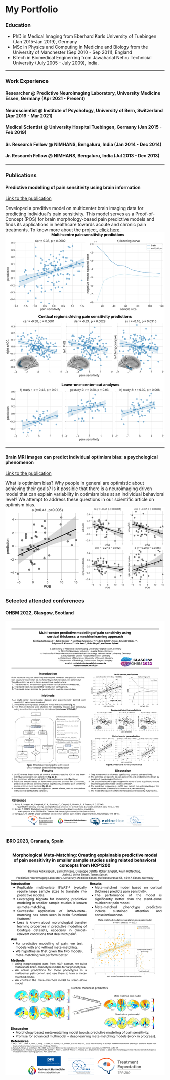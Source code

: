 # My Portfolio

### Education
- PhD in Medical Imaging from Eberhard Karls University of Tuebingen (Jan 2015-Jan 2019), Germany
- MSc in Physics and Computing in Medicine and Biology from the University of Manchester (Sep 2010 - Sep 2011), England
- BTech in Biomedical Enginerring from Jawaharlal Nehru Technicial University (July 2005 - July 2009), India.
---
### Work Experience
#### Researcher @ Predictive NeuroImaging Laboratory, University Medicine Essen, Germany (Apr 2021 - Present)
#### Neuroscientist @ Institute of Psychology, University of Bern, Switzerland (Apr 2019 - Mar 2021)
#### Medical Scientist @ University Hospital Tuebingen, Germany (Jan 2015 - Feb 2019)
#### Sr. Research Fellow @ NIMHANS, Bengaluru, India (Jan 2014 - Dec 2014)
#### Jr. Research Fellow @ NIMHANS, Bengaluru, India (Jul 2013 - Dec 2013)
---
### Publications 
#### Predictive modelling of pain sensitivity using brain information  
[Link to the publication](https://journals.lww.com/pain/fulltext/9900/brain_morphology_predicts_individual_sensitivity.323.aspx)   

Developed a preditive model on multicenter brain imaging data for predicting individual's pain sensitivity. This model 
serves as a Proof-of-Concept (POS) for brain morphology-based pain predictive models and finds its applications in healthcare towards accute and chronic pain treatments. To know more about the project, [click here](https://github.com/pni-lab/ctp-signature).
![](/assets/img/main_fig.jpg)

---
#### Brain MRI images can predict individual optimism bias: a psychological phenomenon  
[Link to the publication](https://www.ncbi.nlm.nih.gov/pmc/articles/PMC9822990/)   

What is optimism bias? Why people in general are optimistic about achieving their goals? Is it possible that there is a neuroimaging driven model that can explain variability in optimism bias at an individual behavioral level? We attempt to address these questions in our scientific article on optimism bias.
![](/assets/img/41598_2022_26550_Fig3_HTML.png)

### Selected attended conferences
#### OHBM 2022, Glasgow, Scotland
![](/assets/img/OHBM2022_RK.jpg)  

#### IBRO 2023, Granada, Spain  
![](/assets/img/IBRO23_RK.jpg)
